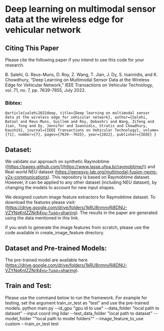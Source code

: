 # Deep learning on multimodal sensor data at the wireless edge for vehicular network

## Citing This Paper
Please cite the following paper if you intend to use this code for your research.

B. Salehi, G. Reus-Muns, D. Roy, Z. Wang, T. Jian, J. Dy, S. Ioannidis, and K. Chowdhury, “Deep Learning on Multimodal Sensor Data at the Wireless Edge for Vehicular Network,” IEEE Transactions on Vehicular Technology, vol. 71, no. 7, pp. 7639-7655, July 2022.

### Bibtex:

 `@article{salehi2022deep,
  title={Deep learning on multimodal sensor data at the wireless edge for vehicular network},
  author={Salehi, Batool and Reus-Muns, Guillem and Roy, Debashri and Wang, Zifeng and Jian, Tong and Dy, Jennifer and Ioannidis, Stratis and Chowdhury, Kaushik},
  journal={IEEE Transactions on Vehicular Technology},
  volume={71},
  number={7},
  pages={7639--7655},
  year={2022},
  publisher={IEEE}
}`
## Dataset:
We validate our approach on synthetic Raymobtime ([https://pages.github.com/](https://www.lasse.ufpa.br/raymobtime/)) and Real-world NEU dataset (https://genesys-lab.org/multimodal-fusion-nextg-v2x-communications). This repository is based on Raymobtime dataset. However, it can be applied to any other dataset (including NEU dataset), by changing the models to account for new input shapes.

We designed custom image feature extractors for Raymobtime dataset. To download the features please visit: (https://drive.google.com/drive/folders/1kRU8nmnvRj8DNU-VZYNqKnlZZNr84vu-?usp=sharing). The results in the paper are generated using the data mentioned in this link.

If you wish to generate the image features from scratch, please use the code available in create_image_feature directory. 

## Dataset and Pre-trained Models:
The pre-trained model are available here (https://drive.google.com/drive/folders/1kRU8nmnvRj8DNU-VZYNqKnlZZNr84vu-?usp=sharing).


## Train and Test:
Please use the command below to run the framework. For example for testing, set the argument train_or_test as "test" and use the pre-trained models.
python main.py  --id_gpu "gpu id to use" --data_folder "local path to dataset" --input coord img lidar --test_data_folder "local path to dataset" --model_folder ""local path to model folders"" --image_feature_to_use custom --train_or_test test
